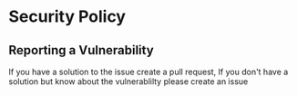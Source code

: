 # Security Policy

## Reporting a Vulnerability

If you have a solution to the issue create a pull request,
If you don't have a solution but know about the vulnerablilty please create an issue
